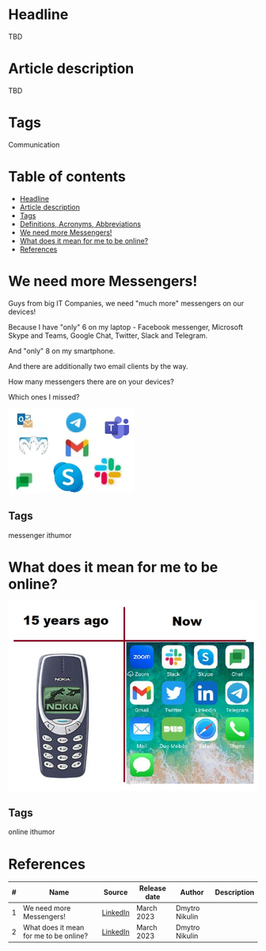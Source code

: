 # Headline
TBD

# Article description
TBD 

# Tags
Communication

# Table of contents
- [Headline](https://github.com/dimanikulin/dimanikulin/blob/main/!Template.md#headline)
- [Article description](https://github.com/dimanikulin/dimanikulin/blob/main/!Template.md#article-description)
- [Tags](https://github.com/dimanikulin/dimanikulin/blob/main/!Template.md#tags)
- [Definitions, Acronyms, Abbreviations](https://github.com/dimanikulin/dimanikulin/blob/main/!Template.md#definitions-acronyms-abbreviations)
- [We need more Messengers!](https://github.com/dimanikulin/dimanikulin/blob/main/Communication.md#we-need-more-messengers)
- [What does it mean for me to be online?](https://github.com/dimanikulin/dimanikulin/blob/main/Communication.md#what-does-it-mean-for-me-to-be-online)
- [References](https://github.com/dimanikulin/dimanikulin/blob/main/!Template.md#references)

# We need more Messengers!

Guys from big IT Companies, we need "much more" messengers on our devices!

Because I have "only" 6 on my laptop - Facebook messenger, Microsoft Skype and Teams, Google Chat, Twitter, Slack and Telegram.

And "only" 8 on my smartphone.

And there are additionally two email clients by the way.

How many messengers there are on your devices?

Which ones I missed?

<img src="./Images/MoreMessengers.jpg" alt="More Messengers" />

## Tags
messenger ithumor

# What does it mean for me to be online?
<img src="./Images/BeingOnline.jpg" alt="BeingOnline" />

## Tags
online ithumor

# References
| # | Name                 | Source                | Release date           |  Author                 | Description   |
| - | ---------------------|---------------------- |----------------------- | ----------------------- |:-------------:|
| 1 |We need more Messengers! | [LinkedIn](https://www.linkedin.com/posts/dimanikulin_messenger-ithumor-activity-7040961774296154112-Tg-G?utm_source=share&utm_medium=member_desktop) | March 2023 | Dmytro Nikulin | |
| 2 |What does it mean for me to be online? | [LinkedIn](https://www.linkedin.com/posts/dimanikulin_online-messenger-nokia-activity-7008705718677573632-aA2C?utm_source=share&utm_medium=member_desktop)| March 2023 | Dmytro Nikulin | | 